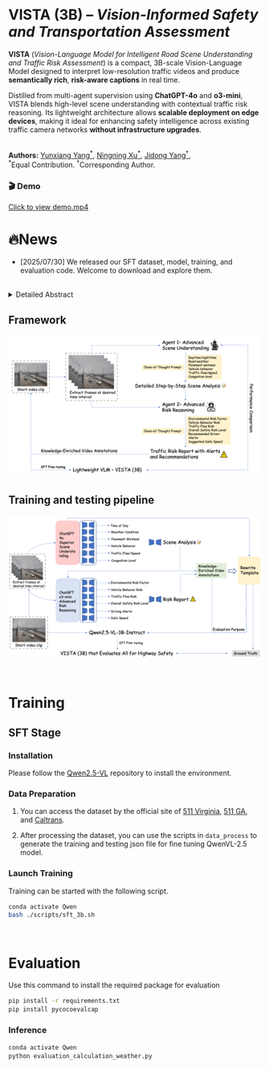 # **VISTA (3B)** – *Vision-Informed Safety and Transportation Assessment*

**VISTA** (*Vision-Language Model for Intelligent Road Scene Understanding and Traffic Risk Assessment*) is a compact, 3B-scale Vision-Language Model designed to interpret low-resolution traffic videos and produce **semantically rich**, **risk-aware captions** in real time.  

Distilled from multi-agent supervision using **ChatGPT-4o** and **o3-mini**, VISTA blends high-level scene understanding with contextual traffic risk reasoning. Its lightweight architecture allows **scalable deployment on edge devices**, making it ideal for enhancing safety intelligence across existing traffic camera networks **without infrastructure upgrades**.

<br>
<span>
<b>Authors:</b> 
<a class="name" target="_blank" href="https://winstonyang117.github.io/">Yunxiang Yang<sup>*</sup></a>, 
<a class="name" target="_blank" href="https://github.com/XComedian">Ningning Xu<sup>*</sup></a>, 
<a class="name" target="_blank" href="https://engineering.uga.edu/team_member/jidong-yang/">Jidong Yang<sup>†</sup></a>, 
<br>
<sup>*</sup>Equal Contribution. 
<sup>†</sup>Corresponding Author.
</span>

### 🎬 Demo
[Click to view demo.mp4](assets/demo.mp4)

# 🔥News
- [2025/07/30] We released our SFT dataset, model, training, and evaluation code. Welcome to download and explore them.

<br>


<details><summary>Detailed Abstract</summary> 
Accurate road scene understanding and robust traffic risk analysis are critical for the advancement of Intelligent Transportation Systems (ITS) and autonomous driving. Traditional methods often struggle with scalability and generalization, particularly under the diverse and unpredictable conditions of real-world traffic environments. We introduce a novel multi-agent prompting and distillation framework to address these limitations, enabling the automatic generation of high-quality traffic scene annotations and contextual risk assessments.

Our framework orchestrates two large Vision-Language Models (VLMs), ChatGPT-4o and o3-mini, using a structured Chain-of-Thought (CoT) strategy to produce rich, multi-perspective outputs. These outputs serve as knowledge-enriched pseudo-annotations for supervised fine-tuning of a much smaller student VLM. The resulting compact 3B-scale model, named VISTA, is capable of understanding low-resolution traffic videos and generating semantically faithful, risk-aware captions.

Despite its significantly reduced parameter count, VISTA achieves strong performance across established captioning metrics (BLEU-4, METEOR, ROUGE-L, and CIDEr) when benchmarked against its teacher models. This demonstrates that effective knowledge distillation and structured multi-agent supervision can empower lightweight VLMs to capture complex reasoning capabilities. The compact architecture of VISTA facilitates efficient deployment on edge devices, enabling real-time risk monitoring without requiring extensive infrastructure upgrades. We release the full training pipeline and model checkpoints to foster scalable and adaptable solutions for region-specific transportation safety applications.
</details>

## Framework
![framework](./assets/framework.png)

## Training and testing pipeline
![visual_search_agent](./assets/train_test_pipeline.png)

<br>

# Training

## SFT Stage

### Installation

Please follow the [Qwen2.5-VL](https://github.com/QwenLM/Qwen2.5-VL) repository to install the environment.

### Data Preparation

1. You can access the dataset by the official site of [511 Virginia](https://511.vdot.virginia.gov/), [511 GA](https://511ga.org/cctv?start=0&length=10&order%5Bi%5D=1&order%5Bdir%5D=asc), and [Caltrans](https://cwwp2.dot.ca.gov/vm/iframemap.htm).

2. After processing the dataset, you can use the scripts in `data_process` to generate the training and testing json file for fine tuning QwenVL-2.5 model. 

### Launch Training

Training can be started with the following script.

```bash
conda activate Qwen
bash ./scripts/sft_3b.sh
```

<br>

# Evaluation
Use this command to install the required package for evaluation 
```bash
pip install -r requirements.txt
pip install pycocoevalcap
```

### Inference

```bash
conda activate Qwen
python evaluation_calculation_weather.py
```





